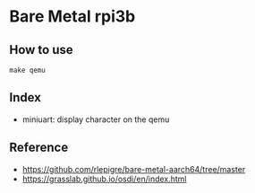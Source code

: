 # Bare Metal rpi3b

## How to use

```
make qemu
```

## Index

- miniuart: display character on the qemu

## Reference

- https://github.com/rlepigre/bare-metal-aarch64/tree/master
- https://grasslab.github.io/osdi/en/index.html